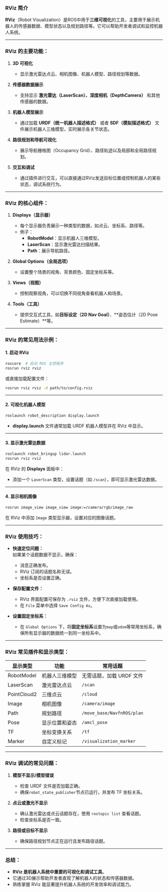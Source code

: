 ### **RViz 简介**  
**RViz**（Robot Visualization）是ROS中用于**三维可视化**的工具，主要用于展示机器人的传感器数据、模型状态以及规划路径等。它可以帮助开发者调试和监控机器人系统。  

---

### **RViz 的主要功能：**  
1. **3D 可视化**  
   - 显示激光雷达点云、相机图像、机器人模型、路径规划等数据。  
   
2. **传感器数据展示**  
   - 支持显示 **激光雷达（LaserScan）、深度相机（DepthCamera）** 和其他传感器的数据。  
   
3. **机器人模型展示**  
   - 通过加载 **URDF（统一机器人描述格式）** 或者 **SDF（模拟描述格式）** 文件展示机器人三维模型，实时展示各关节状态。  
   
4. **路径规划和导航可视化**  
   - 展示导航栅格图（Occupancy Grid）、路径轨迹以及局部和全局路径规划。  
   
5. **交互和调试**  
   - 通过插件进行交互，可以直接通过RViz发送目标位置或控制机器人的某些状态，调试系统行为。  

---

### **RViz 的核心组件：**  
1. **Displays（显示器）**  
   - 每个显示器负责展示一种类型的数据，如点云、坐标系、路径等。  
   - 例子：  
     - **RobotModel**：显示机器人三维模型。  
     - **LaserScan**：显示激光雷达扫描结果。  
     - **Path**：展示导航路径。  
   
2. **Global Options（全局选项）**  
   - 设置整个场景的视角、背景颜色、固定坐标系等。  
   
3. **Views（视图）**  
   - 控制观察视角，可以切换不同视角查看机器人和场景。  

4. **Tools（工具）**  
   - 提供交互式工具，如**目标设定（2D Nav Goal）**、**姿态估计（2D Pose Estimate）**等。  
   
---

### **RViz 的常见用法示例：**  
#### **1. 启动 RViz**  
```bash
roscore  # 启动 ROS 主控程序
rosrun rviz rviz
```
或直接加载配置文件：  
```bash
rosrun rviz rviz -d path/to/config.rviz
```

---

#### **2. 可视化机器人模型**  
```bash
roslaunch robot_description display.launch
```
- **display.launch** 文件通常加载 URDF 机器人模型并在 RViz 中显示。  

---

#### **3. 显示激光雷达数据**  
```bash
roslaunch robot_bringup lidar.launch
rosrun rviz rviz
```
在 RViz 的 **Displays** 面板中：  
- 添加一个 `LaserScan` 类型，设置话题（如 `/scan`），即可显示激光雷达数据。

---

#### **4. 显示相机图像**  
```bash
rosrun image_view image_view image:=/camera/rgb/image_raw
```
在 RViz 中添加 `Image` 类型显示器，设置对应的图像话题。

---

### **RViz 使用技巧：**  
- **快速定位问题：**  
  如果某个话题数据不显示，确保：
  - 消息正确发布。  
  - RViz 订阅的话题名称无误。  
  - 坐标系是否设置正确。  

- **保存配置文件：**  
  - RViz 界面配置可保存为 `.rviz` 文件，方便下次直接加载使用。  
  - 在 `File` 菜单中选择 `Save Config As`。  

- **设置固定坐标系：**  
  - 在 `Global Options` 下，将**固定坐标系**设置为`map`或`odom`等常用坐标系，确保所有显示器的数据统一到同一坐标系中。

---

### **RViz 常见插件和显示类型：**  
| **显示类型**         | **功能**                          | **常用话题**                   |  
|---------------------|-----------------------------------|-------------------------------|  
| RobotModel          | 机器人三维模型                    | 无需话题，加载 URDF 文件        |  
| LaserScan           | 激光雷达点云                      | `/scan`                       |  
| PointCloud2         | 三维点云                          | `/cloud`                      |  
| Image               | 相机图像                          | `/camera/image`               |  
| Path                | 规划路径                          | `/move_base/NavfnROS/plan`    |  
| Pose                | 显示位置和姿态                    | `/amcl_pose`                  |  
| TF                  | 坐标变换关系                      | `/tf`                         |  
| Marker              | 自定义标记                        | `/visualization_marker`       |  

---

### **RViz 调试的常见问题：**  
1. **模型不显示/模型错误**  
   - 检查 URDF 文件是否加载正确。  
   - 确保`robot_state_publisher`节点已运行，并发布 TF 坐标关系。  

2. **点云或激光不显示**  
   - 确认激光雷达或点云话题存在，使用 `rostopic list` 查看话题。  
   - 检查坐标系是否一致。  

3. **路径或目标不显示**  
   - 确保路径规划节点正在运行且发布路径话题。  

---

### **总结：**  
- **RViz 是机器人系统中重要的可视化和调试工具**。  
- 它通过3D展示帮助开发者直观了解机器人的状态和传感器数据。  
- 熟练掌握 RViz 能显著提升机器人系统的开发效率和调试能力。